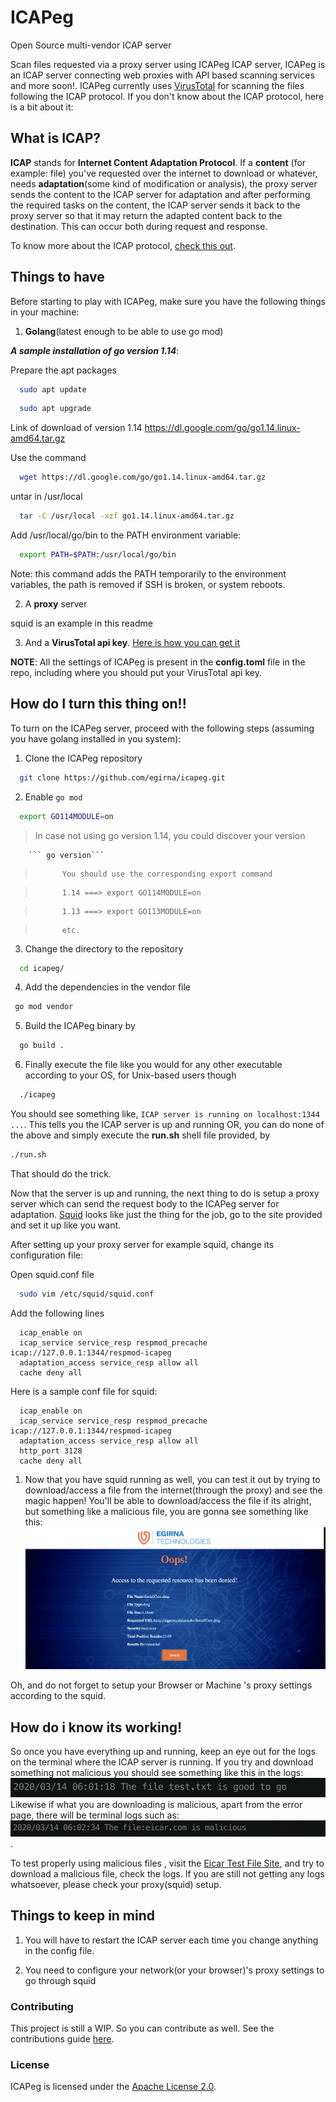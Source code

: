# ICAPeg

Open Source multi-vendor ICAP server

Scan files requested via a proxy server using ICAPeg ICAP server, ICAPeg is an ICAP server connecting web proxies with API based scanning services and more soon!. ICAPeg currently uses [VirusTotal](https://www.virustotal.com/gui/home/upload) for scanning the files following the ICAP protocol. If you don't know about the ICAP protocol, here is a bit about it:

## What is ICAP?

**ICAP** stands for **Internet Content Adaptation Protocol**. If a **content** (for example: file) you've requested over the internet
to download or whatever, needs **adaptation**(some kind of modification or analysis), the proxy server sends the content to the ICAP server for adaptation and after performing the required tasks on the content, the ICAP server sends it back to the proxy server so that it may return the adapted content back to the destination. This can occur both during request and response.

To know more about the ICAP protocol, [check this out](https://tools.ietf.org/html/rfc3507).

## Things to have

Before starting to play with ICAPeg, make sure you have the following things in your machine:

1. **Golang**(latest enough to be able to use go mod)

  ***A sample installation of go version 1.14***:

Prepare the apt packages    
  ```bash
    sudo apt update

  ```
        
  ```bash
    sudo apt upgrade

  ```
        
Link of download of version 1.14
    https://dl.google.com/go/go1.14.linux-amd64.tar.gz

Use the command
  ```bash
    wget https://dl.google.com/go/go1.14.linux-amd64.tar.gz

  ```
untar in /usr/local

  ```bash
    tar -C /usr/local -xzf go1.14.linux-amd64.tar.gz

  ```
        
Add /usr/local/go/bin to the PATH environment variable:
    
  ```bash
    export PATH=$PATH:/usr/local/go/bin

  ```
Note: this command adds the PATH temporarily to the environment variables, the path is removed if SSH is broken, or system reboots.


2. A **proxy** server

squid is an example in this readme

3. And a **VirusTotal api key**. [Here is how you can get it](VIRUSTOTALAPI.md)

**NOTE**: All the settings of ICAPeg is present in the **config.toml** file in the repo, including where you should put your VirusTotal api key.

## How do I turn this thing on!!

To turn on the ICAPeg server, proceed with the following steps (assuming you have golang installed in you system):

1. Clone the ICAPeg repository

  ```bash
    git clone https://github.com/egirna/icapeg.git

  ```


2. Enable `go mod`

  ```bash
    export GO114MODULE=on

  ```
>    In case not using go version 1.14, you could discover your version

        ``` go version```
  
>           You should use the corresponding export command
  
>           1.14 ===> export GO114MODULE=on
  
>           1.13 ===> export GO113MODULE=on
  
>           etc.
  
3.  Change the directory to the repository

  ```bash
    cd icapeg/
  ```

4. Add the dependencies in the vendor file

  ```bash
   go mod vendor
  ```

5. Build the ICAPeg binary by

  ```bash
    go build .
  ```

6. Finally execute the file like you would for any other executable according to your OS, for Unix-based users though

  ```bash
    ./icapeg
  ```

   You should see something like, ```ICAP server is running on localhost:1344 ...```. This tells you the ICAP server is up and running
OR, you can do none of the above and simply execute the **run.sh** shell file provided, by

  ```bash
  ./run.sh
  ```
That should do the trick.

Now that the server is up and running, the next thing to do is setup a proxy server which can send the request body to the ICAPeg server for adaptation. [Squid](http://www.squid-cache.org/) looks like just the thing for the job, go to the site provided and set it up like you want. 

After setting up your proxy server for example squid, change its configuration file:

Open squid.conf file

  ```bash
    sudo vim /etc/squid/squid.conf
  ```
Add the following lines

  ```configuration
    icap_enable on
    icap_service service_resp respmod_precache icap://127.0.0.1:1344/respmod-icapeg
    adaptation_access service_resp allow all
    cache deny all
  ```
  
Here is a sample conf file for squid:

  ```configuration
    icap_enable on
    icap_service service_resp respmod_precache icap://127.0.0.1:1344/respmod-icapeg
    adaptation_access service_resp allow all
    http_port 3128
    cache deny all
  ```

1. Now that you have squid running as well, you can test it out by trying to download/access a file from the internet(through the proxy) and see the magic happen! You'll be able to download/access the file if its alright, but something like a malicious file, you are gonna see something like this:
![error_page](img/error_page.png)

Oh, and do not forget to setup your Browser or Machine 's  proxy settings according to the squid.

## How do i know its working!

So once you have everything up and running, keep an eye out for the logs on the terminal where the ICAP server is running. If you try and download something not malicious you should see something like this in the logs:
![fileoklog](img/fileoklog.png)
Likewise if what you are downloading is malicious, apart from the error page, there will be terminal logs such as:
![filenotok](img/filenotok.png).

To test properly using malicious files , visit the [Eicar Test File Site](https://www.eicar.org/?page_id=3950), and try to download a malicious file, check the logs. If you are still not getting any logs whatsoever, please check your proxy(squid) setup.

## Things to keep in mind

1. You will have to restart the ICAP server each time you change anything in the config file.

1. You need to configure your network(or your browser)'s proxy settings to go through squid


### Contributing

This project is still a WIP. So you can contribute as well. See the contributions guide [here](CONTRIBUTING.md).

### License

ICAPeg is licensed under the [Apache License 2.0](LICENSE).

